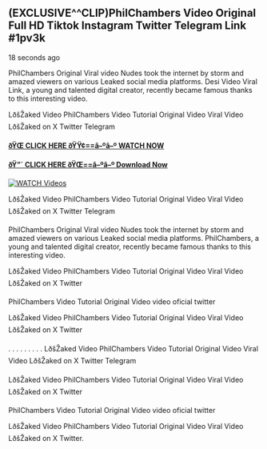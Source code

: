 ## (EXCLUSIVE^^CLIP)PhilChambers Video Original Full HD Tiktok Instagram Twitter Telegram Link #1pv3k

18 seconds ago

PhilChambers Original Viral video Nudes took the internet by storm and amazed viewers on various Leaked social media platforms. Desi Video Viral Link, a young and talented digital creator, recently became famous thanks to this interesting video.

LðšŽaked Video PhilChambers Video Tutorial Original Video Viral Video LðšŽaked on X Twitter Telegram

**[ðŸŒ CLICK HERE ðŸŸ¢==â–ºâ–º WATCH NOW](https://clips-mediaa.blogspot.com/2025/02/video-viral-download.html)**

**[ðŸ”´ CLICK HERE ðŸŒ==â–ºâ–º Download Now](https://clips-mediaa.blogspot.com/2025/02/video-viral-download.html)**

[![WATCH Videos](https://i.imgur.com/dJHk4Zq.gif)](https://clips-mediaa.blogspot.com/2025/02/video-viral-download.html)

LðšŽaked Video PhilChambers Video Tutorial Original Video Viral Video LðšŽaked on X Twitter Telegram

PhilChambers Original Viral video Nudes took the internet by storm and amazed viewers on various Leaked social media platforms. PhilChambers, a young and talented digital creator, recently became famous thanks to this interesting video.

LðšŽaked Video PhilChambers Video Tutorial Original Video Viral Video LðšŽaked on X Twitter

PhilChambers Video Tutorial Original Video video oficial twitter

LðšŽaked Video PhilChambers Video Tutorial Original Video Viral Video LðšŽaked on X Twitter

. . . . . . . . . LðšŽaked Video PhilChambers Video Tutorial Original Video Viral Video LðšŽaked on X Twitter Telegram

LðšŽaked Video PhilChambers Video Tutorial Original Video Viral Video LðšŽaked on X Twitter

PhilChambers Video Tutorial Original Video video oficial twitter

LðšŽaked Video PhilChambers Video Tutorial Original Video Viral Video LðšŽaked on X Twitter.
